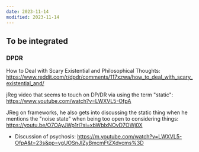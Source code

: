 ```yaml
---
date: 2023-11-14
modified: 2023-11-14
---
```


## To be integrated
### DPDR
How to Deal with Scary Existential and Philosophical Thoughts: <https://www.reddit.com/r/dpdr/comments/117xzwa/how_to_deal_with_scary_existential_and/>

jReg video that seems to touch on DP/DR via using the term "static": <https://www.youtube.com/watch?v=LWXVL5-OfpA>

JReg on frameworks, he also gets into discussing the static thing when he mentions the "noise state" when being too open to considering things: <https://youtu.be/O7OAyJWp1rI?si=xbWblxNOvD7OWj0X>
- Discussion of psychosis: <https://m.youtube.com/watch?v=LWXVL5-OfpA&t=23s&pp=ygUOSnJlZyBmcmFtZXdvcms%3D>